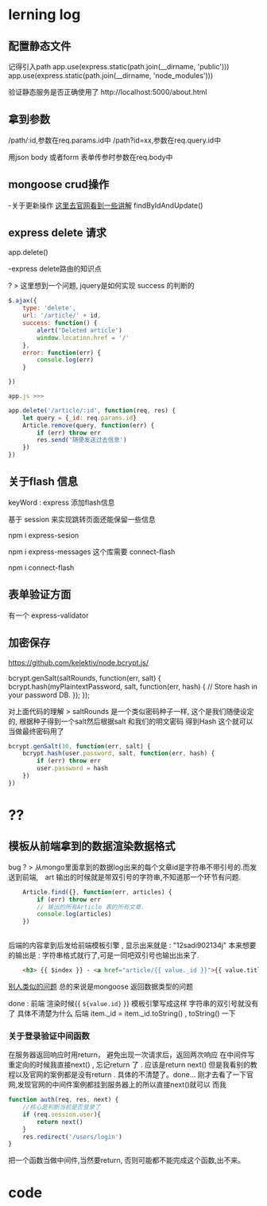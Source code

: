 # lerning log




## 配置静态文件

记得引入path
app.use(express.static(path.join(__dirname, 'public')))
app.use(express.static(path.join(__dirname, 'node_modules')))

验证静态服务是否正确使用了 http://localhost:5000/about.html



## 拿到参数

/path/:id,参数在req.params.id中
/path?id=xx,参数在req.query.id中

用json body 或者form 表单传参时参数在req.body中



## mongoose crud操作


-关于更新操作
[这里去官网看到一些讲解](http://mongoosejs.net/docs/documents.html)
findByIdAndUpdate()


## express delete 请求


app.delete()

-express delete路由的知识点

? > 这里想到一个问题, jquery是如何实现 success 的判断的
```js
$.ajax({
    type: 'delete',
    url: '/article/' + id,
    success: function() {
        alert('Deleted article')
        window.location.href = '/'
    },
    error: function(err) {
        console.log(err)
    }

})

app.js >>>

app.delete('/article/:id', function(req, res) {
    let query = {_id: req.params.id}
    Article.remove(query, function(err) {
        if (err) throw err
        res.send('随便发送过去信息')
    })
})

```


## 关于flash 信息

keyWord : express 添加flash信息

基于 session 来实现跳转页面还能保留一些信息

npm i express-sesion

npm i express-messages   这个库需要 connect-flash 

npm i connect-flash 

## 表单验证方面

有一个 express-validator 


## 加密保存

https://github.com/kelektiv/node.bcrypt.js/

bcrypt.genSalt(saltRounds, function(err, salt) {
    bcrypt.hash(myPlaintextPassword, salt, function(err, hash) {
        // Store hash in your password DB.
    });
});

对上面代码的理解 > saltRounds 是一个类似密码种子一样, 这个是我们随便设定的, 
根据种子得到一个salt然后根据salt 和我们的明文密码 得到Hash 这个就可以当做最终密码用了
```js
bcrypt.genSalt(10, function(err, salt) {
    bcrypt.hash(user.password, salt, function(err, hash) {
        if (err) throw err
        user.password = hash
    })
})
```

# ??

## 模板从前端拿到的数据渲染数据格式


bug ? > 从mongo里面拿到的数据log出来的每个文章id是字符串不带引号的.而发送到前端,　art 输出的时候就是带双引号的字符串,不知道那一个环节有问题.
```js 
    Article.find({}, function(err, articles) {
        if (err) throw err
        // 输出的所有Article 表的所有文章.
        console.log(articles)
    })
    
```
后端的内容拿到后发给前端模板引擎 , 显示出来就是 : "12sadi902134j"
本来想要的输出是 : 字符串格式就行了,可是一同吧双引号也输出出来了.
```html 
    <h3> {{ $index }} - <a href="article/{{ value._id }}">{{ value.title }}</a> </h3>
```
[别人类似的问题](https://segmentfault.com/a/1190000007818969)
总的来说是mongoose 返回数据类型的问题

done : 
前端 渲染时候{{ `${value.id}` }}  模板引擎写成这样 字符串的双引号就没有了 具体不清楚为什么
后端     item._id = item._id.toString() , toString() 一下


### 关于登录验证中间函数

在服务器返回响应时用return， 避免出现一次请求后，返回两次响应
在中间件写重定向的时候我直接next() , 忘记return 了 . 应该是return next()
但是我看别的教程以及官网的案例都是没有return . 具体的不清楚了。done...
刚才去看了一下官网,发现官网的中间件案例都挂到服务器上的所以直接next()就可以
而我
```js
function auth(req, res, next) {
    //核心是判断当前是否登录了
    if (req.session.user){
        return next()
    }
    res.redirect('/users/login')
}
```
把一个函数当做中间件,当然要return, 否则可能都不能完成这个函数,出不来。




# code
